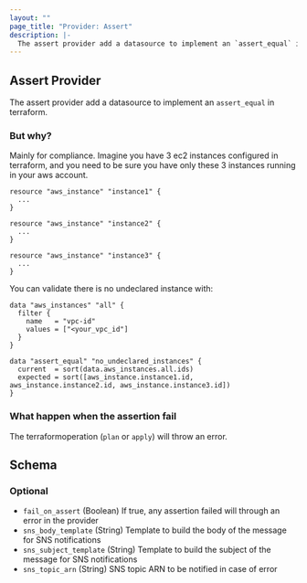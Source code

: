 ```yaml
---
layout: ""
page_title: "Provider: Assert"
description: |-
  The assert provider add a datasource to implement an `assert_equal` in terraform.
---
```


## Assert Provider

The assert provider add a datasource to implement an `assert_equal` in terraform.

### But why?

Mainly for compliance. Imagine you have 3 ec2 instances configured in terraform, and you need
to be sure you have only these 3 instances running in your aws account.

```
resource "aws_instance" "instance1" {
  ...
}

resource "aws_instance" "instance2" {
  ...
}

resource "aws_instance" "instance3" {
  ...
}
```

You can validate there is no undeclared instance with:

```
data "aws_instances" "all" {
  filter {
    name   = "vpc-id"
    values = ["<your_vpc_id"]
  }
}

data "assert_equal" "no_undeclared_instances" {
  current  = sort(data.aws_instances.all.ids)
  expected = sort([aws_instance.instance1.id, aws_instance.instance2.id, aws_instance.instance3.id])
}
```

### What happen when the assertion fail

The terraformoperation (`plan` or `apply`) will throw an error.

<!-- schema generated by tfplugindocs -->
## Schema

### Optional

- `fail_on_assert` (Boolean) If true, any assertion failed will through an error in the provider
- `sns_body_template` (String) Template to build the body of the message for SNS notifications
- `sns_subject_template` (String) Template to build the subject of the message for SNS notifications
- `sns_topic_arn` (String) SNS topic ARN to be notified in case of error